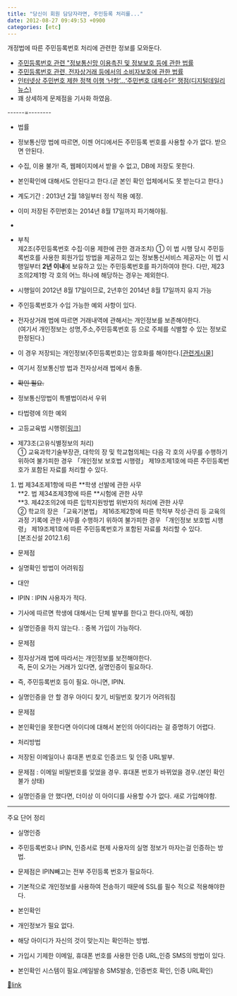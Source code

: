 ```yaml
---
title: "당신이 회원 담당자라면, 주민등록 처리를..."
date: 2012-08-27 09:49:53 +0900
categories: [etc]
---
```


개정법에 따른 주민등록번호 처리에 관련한 정보를 모와둔다.


- [주민등록번호 관련 "정보통신망 이용촉진 및 정보보호 등에 관한 법률](http://www.mins01.com/20090118/board/board.php?type=read&b_id=tech&sh=titleOrText&sw=%EC%A3%BC%EB%AF%BC%EB%93%B1%EB%A1%9D&cat=&page=1&b_idx=788)
- [주민등록번호 관련, 전자상거래 등에서의 소비자보호에 관한 법률](http://www.mins01.com/20090118/board/board.php?type=read&b_id=tech&sh=titleOrText&sw=%EC%A3%BC%EB%AF%BC%EB%93%B1%EB%A1%9D&cat=&page=1&b_idx=792)
- [인터넷상 주민번호 제한 정책 이행 ‘난항’…‘주민번호 대체수단’ 쟁점(디지털데일리 뉴스)](http://www.ddaily.co.kr/news/news_view.php?uid=89480)
- 꽤 상세하게 문제점을 기사화 하였음.


------=--------
- 법률
- 정보통신망 법에 따르면, 이젠 어디에서든 주민등록 번호를 사용할 수가 없다. 받으면 안된다.
- 수집, 이용 불가! 즉, 웹페이지에서 받을 수 없고, DB에 저장도 못한다.
- 본인확인에 대해서도 안된다고 한다.(곧 본인 확인 업체에서도 못 받는다고 한다.)
- 계도기간 : 2013년 2월 18일부터 정식 적용 예정.
- 이미 저장된 주민번호는 2014년 8월 17일까지 파기해야됨.
- 
- 부칙   
제2조(주민등록번호 수집·이용 제한에 관한 경과조치) ① 이 법 시행 당시 주민등록번호를 사용한 회원가입 방법을 제공하고 있는 정보통신서비스 제공자는 이 법 시행일부터 **2년 이내**에 보유하고 있는 주민등록번호를 파기하여야 한다. 다만, 제23조의2제1항 각 호의 어느 하나에 해당하는 경우는 제외한다.
- 시행일이 2012년 8월 17일이므로, 2년후인 2014년 8월 17일까지 유지 가능


- 주인등록번호가 수입 가능한 예외 사항이 있다.

- 전자상거래 법에 따르면 거래내역에 관해서는 개인정보를 보존해야한다.  
(여기서 개인정보는 성명,주소,주민등록번호 등 으로 주체를 식별할 수 있는 정보로 한정된다.)
- 이 경우 저장되는 개인정보(주민등록번호)는 암호화를 해야한다.[[관련게시물](http://www.mins01.com/20090118/board/board.php?type=read&b_id=tech&sh=titleOrText&sw=%EC%A3%BC%EB%AF%BC%EB%93%B1%EB%A1%9D&cat=&page=1&b_idx=700)]

- 여기서 정보통신방 법과 전자상서래 법에서 충돌.
- <strike>확인 필요.</strike>
- 정보통신망법이 특별법이라서 우위


- 타법령에 의한 예외
- 고등교육법 시행령[[링크](http://www.law.go.kr/%EB%B2%95%EB%A0%B9/%EA%B3%A0%EB%93%B1%EA%B5%90%EC%9C%A1%EB%B2%95%20%EC%8B%9C%ED%96%89%EB%A0%B9)] 
- 제73조(고유식별정보의 처리)   
① 교육과학기술부장관, 대학의 장 및 학교협의체는 다음 각 호의 사무를 수행하기 위하여 불가피한 경우 「개인정보 보호법 시행령」 제19조제1호에 따른 주민등록번호가 포함된 자료를 처리할 수 있다.  
1. 법 제34조제1항에 따른 **학생 선발에 관한 사무  
**2. 법 제34조제3항에 따른 **시험에 관한 사무  
**3. 제42조의2에 따른 입학지원방법 위반자의 처리에 관한 사무  
② 학교의 장은 「교육기본법」 제16조제2항에 따른 학적부 작성·관리 등 교육의 과정 기록에 관한 사무를 수행하기 위하여 불가피한 경우 「개인정보 보호법 시행령」 제19조제1호에 따른 주민등록번호가 포함된 자료를 처리할 수 있다.  
[본조신설 2012.1.6]


- 문제점
- 실명확인 방법이 어려워짐
- 대안
- IPIN : IPIN 사용자가 적다.
- 기사에 따르면 학생에 대해서는 단체 발부를 한다고 한다.(아직, 예정)

- 실명인증을 하지 않는다. : 중복 가입이 가능하다.

- 문제점
- 정자상거래 법에 따라서는 개인정보를 보전해야한다.  
즉, 돈이 오가는 거래가 있다면, 실명인증이 필요하다.
- 즉, 주민등록번호 등이 필요. 아니면, IPIN.


- 실명인증을 안 할 경우 아이디 찾기, 비밀번호 찾기가 어려워짐
- 문제점
- 본인확인을 못한다면 아이디에 대해서 본인의 아이디라는 걸 증명하기 어렵다.

- 처리방법
- 저장된 이메일이나 휴대폰 번호로 인증코드 및 인증 URL발부.
- 문제점 : 이메일 비밀번호를 잊었을 경우. 휴대폰 번호가 바뀌었을 경우.(본인 확인 불가 상태)
- 실명인증을 안 했다면, 더이상 이 아이디를 사용할 수가 없다. 새로 가입해야함.





- - - - - -

주요 단어 정리
- 실명인증
- 주민등록번호나 IPIN, 인증서로 현제 사용자의 실명 정보가 마자는걸 인증하는 방법.
- 문제점은 IPIN빼고는 전부 주민등록 번호가 필요하다.
- 기본적으로 개인정보를 사용하여 전송하기 때문에 SSL를 필수 적으로 적용해야한다.

- 본인확인
- 개인정보가 필요 없다.
- 해당 아이디가 자신의 것이 맞는지는 확인하는 방법.
- 가입시 기제한 이메일, 휴대폰 번호를 사용한 인증 URL,인증 SMS의 방법이 있다.
- 본인확인 시스템이 필요.(메일발송 SMS발송, 인증번호 확인, 인증 URL확인)





[🔗link](http://www.mins01.com/mh/tech/read/795)